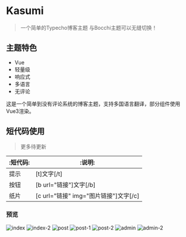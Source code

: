 # Kasumi
> 一个简单的Typecho博客主题
> 与Bocchi主题可以无缝切换！

## 主题特色
- Vue
- 轻量级
- 响应式
- 多语言
- 无评论

这是一个简单到没有评论系统的博客主题，支持多国语言翻译，部分组件使用Vue3渲染。

## 短代码使用
> 更多待更新

| :短代码: | :说明:                                  |
| ------ | ------------------------------------- |
| 提示   | [t]文字[/t]                           |
| 按钮   | [b url="链接"]文字[/b]                |
| 纸片   | [c url="链接" img="图片链接"]文字[/c] |

### 预览
![index](https://www.scbkw.cn/wp-content/uploads/2025/03/20250315035527474-index-1.webp)
![index-2](https://www.scbkw.cn/wp-content/uploads/2025/03/20250315035527311-index-2.webp)
![post](https://www.scbkw.cn/wp-content/uploads/2025/03/20250317004518877-post.webp)
![post-1](https://www.scbkw.cn/wp-content/uploads/2025/03/20250317004519283-post-1.webp)
![post-2](https://www.scbkw.cn/wp-content/uploads/2025/03/20250317004520578-post-2.webp)
![admin](https://www.scbkw.cn/wp-content/uploads/2025/03/20250315035527316-admin-1.webp)
![admin-2](https://www.scbkw.cn/wp-content/uploads/2025/03/20250315035527688-admin-2.webp)